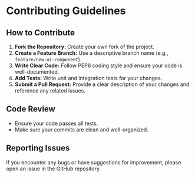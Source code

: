 # Contributing Guidelines

## How to Contribute
1. **Fork the Repository:** Create your own fork of the project.
2. **Create a Feature Branch:** Use a descriptive branch name (e.g., `feature/new-ui-component`).
3. **Write Clear Code:** Follow PEP8 coding style and ensure your code is well-documented.
4. **Add Tests:** Write unit and integration tests for your changes.
5. **Submit a Pull Request:** Provide a clear description of your changes and reference any related issues.

## Code Review
- Ensure your code passes all tests.
- Make sure your commits are clean and well-organized.

## Reporting Issues
If you encounter any bugs or have suggestions for improvement, please open an issue in the GitHub repository.